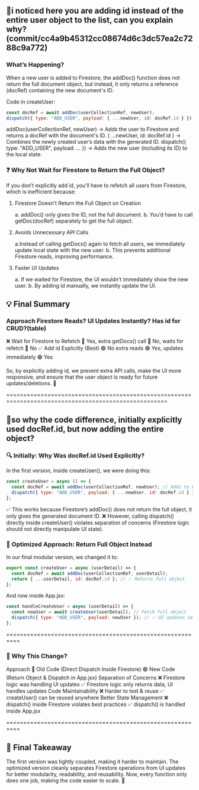 ## 📝i noticed here you are adding id instead of the entire user object to the list, can you explain why? (commit/cc4a9b45312cc08674d6c3dc57ea2c7288c9a772)

### What’s Happening?

When a new user is added to Firestore, the addDoc() function does not return the full document object, but instead, it only returns a reference (docRef) containing the new document's ID.

Code in createUser:

```JavaScript
const docRef = await addDoc(userCollectionRef, newUser);
dispatch({ type: "ADD_USER", payload: { ...newUser, id: docRef.id } });
```

addDoc(userCollectionRef, newUser) → Adds the user to Firestore and returns a docRef with the document's ID.
{ ...newUser, id: docRef.id } → Combines the newly created user’s data with the generated ID.
dispatch({ type: "ADD_USER", payload: ... }) → Adds the new user (including its ID) to the local state.

### ❓ Why Not Wait for Firestore to Return the Full Object?

If you don’t explicitly add id, you’ll have to refetch all users from Firestore, which is inefficient because:

1. Firestore Doesn’t Return the Full Object on Creation

   a. addDoc() only gives the ID, not the full document.
   b. You’d have to call getDoc(docRef) separately to get the full object.

2. Avoids Unnecessary API Calls

   a.Instead of calling getDocs() again to fetch all users, we immediately update local state with the new user.
   b. This prevents additional Firestore reads, improving performance.

3. Faster UI Updates

   a. If we waited for Firestore, the UI wouldn’t immediately show the new user.
   b. By adding id manually, we instantly update the UI.

## 💡 Final Summary

### Approach Firestore Reads? UI Updates Instantly? Has id for CRUD?(table)

❌ Wait for Firestore to Refetch 🔴 Yes, extra getDocs() call 🔴 No, waits for refetch 🔴 No
✅ Add id Explicitly (Best) 🟢 No extra reads 🟢 Yes, updates immediately 🟢 Yes

So, by explicitly adding id, we prevent extra API calls, make the UI more responsive, and ensure that the user object is ready for future updates/deletions. 🚀

=====================================================================================================

## 📝so why the code difference, initially explicitly used docRef.id, but now adding the entire object?

### 🔍 Initially: Why Was docRef.id Used Explicitly?

In the first version, inside createUser(), we were doing this:

```JavaScript
const createUser = async () => {
  const docRef = await addDoc(userCollectionRef, newUser); // Adds to Firestore
  dispatch({ type: "ADD_USER", payload: { ...newUser, id: docRef.id } });
};
```

✅ This works because Firestore’s addDoc() does not return the full object, it only gives the generated document ID.
❌ However, calling dispatch() directly inside createUser() violates separation of concerns (Firestore logic should not directly manipulate UI state).

### 🔄 Optimized Approach: Return Full Object Instead

In our final modular version, we changed it to:

```JavaScript
export const createUser = async (userDetail) => {
  const docRef = await addDoc(userCollectionRef, userDetail);
  return { ...userDetail, id: docRef.id }; // ✅ Returns full object
};
```

And now inside App.jsx:

```JavaScript
const handleCreateUser = async (userDetail) => {
  const newUser = await createUser(userDetail); // Fetch full object
  dispatch({ type: "ADD_USER", payload: newUser }); // ✅ UI updates separately
};
```

==========================================================

### 🔑 Why This Change?

Approach 🔴 Old Code (Direct Dispatch Inside Firestore) 🟢 New Code (Return Object & Dispatch in App.jsx)
Separation of Concerns ❌ Firestore logic was handling UI updates ✅ Firestore logic only returns data, UI handles updates
Code Maintainability ❌ Harder to test & reuse ✅ createUser() can be reused anywhere
Better State Management ❌ dispatch() inside Firestore violates best practices ✅ dispatch() is handled inside App.jsx

==========================================================

## 🚀 Final Takeaway

The first version was tightly coupled, making it harder to maintain.
The optimized version cleanly separates Firestore operations from UI updates for better modularity, readability, and reusability.
Now, every function only does one job, making the code easier to scale. 🚀
